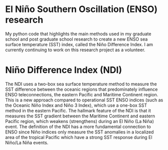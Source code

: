 # El Niño Southern Oscillation (ENSO) research

My python code that highlights the main methods used in my
graduate school and post graduate school research to create a new 
ENSO sea surface temperature (SST) index, called the Niño Difference Index. 
I am currently continuing to work on this research project as a volunteer.

# Niño Difference Index (NDI)

The NDI uses a two-box sea surface temperature method to measure the
SST difference between the oceanic regions that predominately influence 
ENSO teleconnections, the eastern Pacific and Maritime Continent region. This is a new 
approach compared to operational SST ENSO indices (such as the Oceanic Niño Index and 
Niño 3 Index), which use a one-box SST method in the eastern Pacific. The hallmark feature 
of the NDI is that it measures the SST gradient between the Maritime Continent and eastern
Pacific region, which weakens (strengthens) during an El Niño (La Niña) event. The definition 
of the NDI has a more fundamental connection to ENSO since Niño indices only measure the 
SST anomalies in a localized area of the tropical Pacific which have a strong SST response 
during El Niño/La Niña events. 

